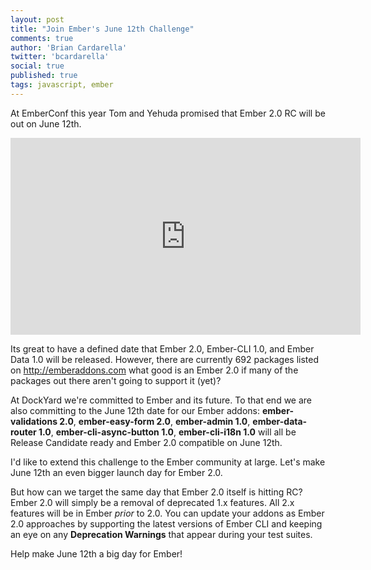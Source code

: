 ```yaml
---
layout: post
title: "Join Ember's June 12th Challenge"
comments: true
author: 'Brian Cardarella'
twitter: 'bcardarella'
social: true
published: true
tags: javascript, ember
---
```


At EmberConf this year Tom and Yehuda promised that Ember 2.0 RC will be
out on June 12th.

<iframe width="560" height="315"
src="https://www.youtube.com/embed/o12-90Dm-Qs?t=38m3s" frameborder="0"
allowfullscreen></iframe>

Its great to have a defined date that Ember 2.0, Ember-CLI 1.0, and
Ember Data 1.0 will be released. However, there are currently 692
packages listed on http://emberaddons.com what good is an Ember 2.0 if
many of the packages out there aren't going to support it (yet)?

At DockYard we're committed to Ember and its future. To that end we are
also committing to the June 12th date for our Ember addons:
**ember-validations 2.0**, **ember-easy-form 2.0**, **ember-admin 1.0**,
**ember-data-router 1.0**, **ember-cli-async-button 1.0**,
**ember-cli-i18n 1.0** will all be Release Candidate ready and Ember 2.0
compatible on June 12th.

I'd like to extend this challenge to the Ember community at large. Let's
make June 12th an even bigger launch day for Ember 2.0.

But how can we target the same day that Ember 2.0 itself is hitting RC?
Ember 2.0 will simply be a removal of deprecated 1.x features.
All 2.x features will be in Ember *prior* to 2.0. You can update your
addons as Ember 2.0 approaches by supporting the latest versions of Ember
CLI and keeping an eye on any **Deprecation Warnings** that appear
during your test suites.

Help make June 12th a big day for Ember!
